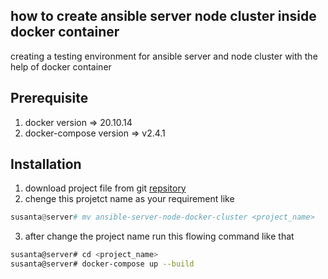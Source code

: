 ## how to create ansible server node cluster inside docker container
creating a testing environment for ansible server and node cluster with the help of docker container 
## Prerequisite
1. docker version =>  20.10.14</br>
2. docker-compose version => v2.4.1
 
## Installation
1. download project file from git [repsitory](https://github.com/susanta2022/ansible-server-node-docker-cluster/archive/refs/heads/master.zip)</br>
2. chenge this projetct name as your requirement like</br>
``` python
susanta@server# mv ansible-server-node-docker-cluster <project_name>
```
3. after change the project name run this flowing command like that
```bash
susanta@server# cd <project_name>
susanta@server# docker-compose up --build
```



